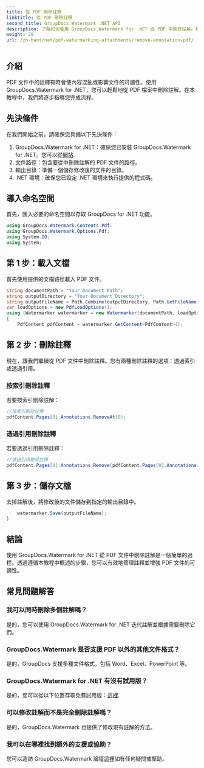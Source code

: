 ```yaml
---
title: 從 PDF 刪除註釋
linktitle: 從 PDF 刪除註釋
second_title: GroupDocs.Watermark .NET API
description: 了解如何使用 GroupDocs.Watermark for .NET 從 PDF 中刪除註解。輕鬆增強文件的可讀性。
weight: 29
url: /zh-hant/net/pdf-watermarking-attachments/remove-annotation-pdf/
---
```

## 介紹
PDF 文件中的註釋有時會使內容混亂或影響文件的可讀性。使用 GroupDocs.Watermark for .NET，您可以輕鬆地從 PDF 檔案中刪除註解。在本教程中，我們將逐步指導您完成流程。
## 先決條件
在我們開始之前，請確保您具備以下先決條件：
1.  GroupDocs.Watermark for .NET：確保您已安裝 GroupDocs.Watermark for .NET。您可以從[網站](https://releases.groupdocs.com/Watermark/net/).
2. 文件路徑：包含要從中刪除註解的 PDF 文件的路徑。
3. 輸出目錄：準備一個儲存修改後的文件的目錄。
4. .NET 環境：確保您已設定 .NET 環境來執行提供的程式碼。

## 導入命名空間
首先，匯入必要的命名空間以存取 GroupDocs for .NET 功能。
```csharp
using GroupDocs.Watermark.Contents.Pdf;
using GroupDocs.Watermark.Options.Pdf;
using System.IO;
using System;
```
## 第 1 步：載入文檔
首先使用提供的文檔路徑載入 PDF 文件。
```csharp
string documentPath = "Your Document Path";
string outputDirectory = "Your Document Directory";
string outputFileName = Path.Combine(outputDirectory, Path.GetFileName(documentPath));
var loadOptions = new PdfLoadOptions();
using (Watermarker watermarker = new Watermarker(documentPath, loadOptions))
{
    PdfContent pdfContent = watermarker.GetContent<PdfContent>();
```
## 第 2 步：刪除註釋
現在，讓我們繼續從 PDF 文件中刪除註釋。您有兩種刪除註釋的選項：透過索引或透過引用。
### 按索引刪除註釋
若要按索引刪除註解：
```csharp
//按索引刪除註釋
pdfContent.Pages[0].Annotations.RemoveAt(0);
```
### 透過引用刪除註釋
若要透過引用刪除註釋：
```csharp
//透過引用刪除註釋
pdfContent.Pages[0].Annotations.Remove(pdfContent.Pages[0].Annotations[0]);
```
## 第 3 步：儲存文檔
去掉註解後，將修改後的文件儲存到指定的輸出目錄中。
```csharp
    watermarker.Save(outputFileName);
}
```

## 結論
使用 GroupDocs.Watermark for .NET 從 PDF 文件中刪除註解是一個簡單的過程。透過遵循本教程中概述的步驟，您可以有效地管理註釋並增強 PDF 文件的可讀性。
## 常見問題解答
### 我可以同時刪除多個註解嗎？
是的，您可以使用 GroupDocs.Watermark for .NET 迭代註解並根據需要刪除它們。
### GroupDocs.Watermark 是否支援 PDF 以外的其他文件格式？
是的，GroupDocs 支援多種文件格式，包括 Word、Excel、PowerPoint 等。
### GroupDocs.Watermark for .NET 有沒有試用版？
是的，您可以從以下位置存取免費試用版：[這裡](https://releases.groupdocs.com/).
### 可以修改註解而不是完全刪除註解嗎？
是的，GroupDocs.Watermark 也提供了修改現有註解的方法。
### 我可以在哪裡找到額外的支援或協助？
您可以造訪 GroupDocs.Watermark 論壇[這裡](https://forum.groupdocs.com/c/watermark/19)如有任何疑問或幫助。